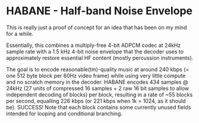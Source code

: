 # HABANE - **Ha**lf-**ba**nd **N**oise **E**nvelope

This is really just a proof of concept for an idea that has been on my mind for a while.

Essentially, this combines a multiply-free 4-bit ADPCM codec at 24kHz sample rate with a 1.5 kHz 4-bit noise envelope that the decoder uses to approximately restore essential HF content (mostly percussion instruments). 

The goal is to encode reasonable(tm)-quality music at around 240 kbps (= one 512 byte block per 60Hz video frame) while using very little compute and no scratch memory in the decoder. HABANE encodes 434 samples @ 24kHz (27 units of compressed 16 samples + 2 raw 16 bit samples to allow independent decoding of blocks) per block, resulting in a rate of ~55 blocks per second, equalling 226 kbps (or 221 kbps when 1k = 1024, as it should be). SUCCESS! Note that each block contains some currently unused fields intended for looping and conditional branching.

